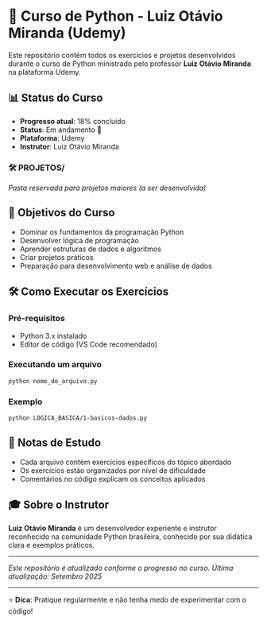 # 🐍 Curso de Python - Luiz Otávio Miranda (Udemy)

Este repositório contém todos os exercícios e projetos desenvolvidos durante o curso de Python ministrado pelo professor **Luiz Otávio Miranda** na plataforma Udemy.

## 📊 Status do Curso
- **Progresso atual**: 18% concluído
- **Status**: Em andamento 🚧
- **Plataforma**: Udemy
- **Instrutor**: Luiz Otávio Miranda

### 🛠️ PROJETOS/
*Pasta reservada para projetos maiores (a ser desenvolvida)*

## 🎯 Objetivos do Curso
- Dominar os fundamentos da programação Python
- Desenvolver lógica de programação
- Aprender estruturas de dados e algoritmos
- Criar projetos práticos
- Preparação para desenvolvimento web e análise de dados

## 🛠️ Como Executar os Exercícios

### Pré-requisitos
- Python 3.x instalado
- Editor de código (VS Code recomendado)

### Executando um arquivo
```bash
python nome_do_arquivo.py
```

### Exemplo
```bash
python LOGICA_BASICA/1-basicos-dados.py
```

## 📝 Notas de Estudo
- Cada arquivo contém exercícios específicos do tópico abordado
- Os exercícios estão organizados por nível de dificuldade
- Comentários no código explicam os conceitos aplicados

## 🎓 Sobre o Instrutor
**Luiz Otávio Miranda** é um desenvolvedor experiente e instrutor reconhecido na comunidade Python brasileira, conhecido por sua didática clara e exemplos práticos.

---

*Este repositório é atualizado conforme o progresso no curso. Última atualização: Setembro 2025*

---
⭐ **Dica**: Pratique regularmente e não tenha medo de experimentar com o código!
